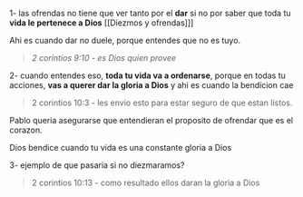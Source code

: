 1- las ofrendas no tiene que ver tanto por el **dar** si no por saber que toda tu **vida le pertenece a Dios** [[Diezmos y ofrendas]]]

Ahi es cuando dar no duele, porque entendes que no es tuyo.

> _2 corintios 9:10 - es Dios quien provee_

2- cuando entendes eso, **toda tu vida va a ordenarse**, porque en todas tu acciones, **vas a querer dar la gloria a Dios** y ahi es cuando la bendicion cae

> 2 corintios 10:3 - les envio esto para estar seguro de que estan listos.

Pablo queria asegurarse que entendieran el proposito de ofrendar que es el corazon.

Dios bendice cuando tu vida es una constante gloria a Dios

3- ejemplo de que pasaria si no diezmaramos?

> 2 corintios 10:13 - como resultado ellos daran la gloria a Dios